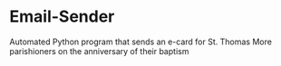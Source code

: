 # Email-Sender
Automated Python program that sends an e-card for St. Thomas More parishioners on the anniversary of their baptism
